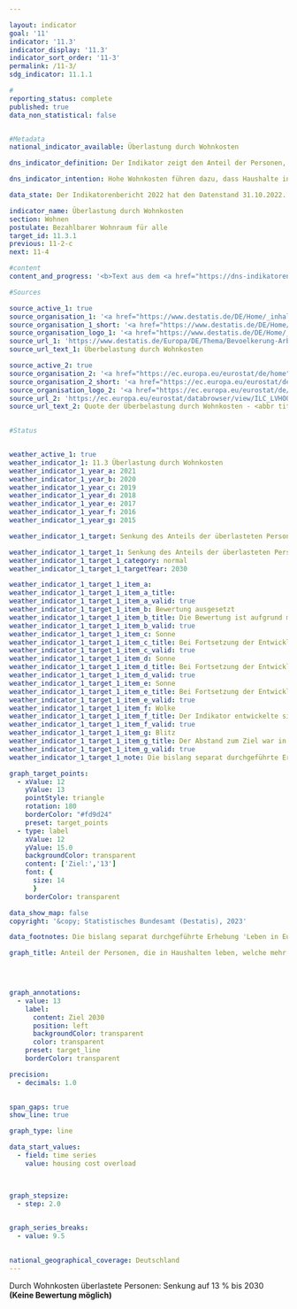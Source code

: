 ```yaml
---

layout: indicator    
goal: '11'    
indicator: '11.3'    
indicator_display: '11.3'    
indicator_sort_order: '11-3'    
permalink: /11-3/    
sdg_indicator: 11.1.1    

#
reporting_status: complete    
published: true    
data_non_statistical: false    


#Metadata    
national_indicator_available: Überlastung durch Wohnkosten    

dns_indicator_definition: Der Indikator zeigt den Anteil der Personen, die in Haushalten leben, welche mehr als 40&nbsp;% ihres verfügbaren Haushaltseinkommens für Wohnen ausgeben. Ausgaben für Wohnen sind dabei die Nettokaltmiete, Nebenkosten, Energiekosten und Ausgaben für Wasserversorgung sowie bei Wohneigentum werterhaltende Investitionen und Zinszahlungen für Kredite.    

dns_indicator_intention: Hohe Wohnkosten führen dazu, dass Haushalte in ihren übrigen Konsumentscheidungen eingeschränkt werden. Ausgaben für Wohnen von mehr als 40&nbsp;% des verfügbaren Haushaltseinkommens werden als Überlastung angesehen. Der Anteil der Personen, die in Haushalten leben, die mehr als 40&nbsp;% ihres verfügbaren Haushaltseinkommens für Wohnen ausgeben, soll deshalb bis zum Jahr 2030&nbsp;auf 13&nbsp;% gesenkt werden.    

data_state: Der Indikatorenbericht 2022 hat den Datenstand 31.10.2022. Die Daten auf dieser Plattform werden regelmäßig aktualisiert, sodass online aktuellere Daten verfügbar sein können als im <a href="https://dns-indikatoren.de/facts_publications/">Indikatorenbericht 2022</a> veröffentlicht.    

indicator_name: Überlastung durch Wohnkosten    
section: Wohnen    
postulate: Bezahlbarer Wohnraum für alle    
target_id: 11.3.1    
previous: 11-2-c    
next: 11-4    

#content     
content_and_progress: '<b>Text aus dem <a href="https://dns-indikatoren.de/facts_publications/">Indikatorenbericht 2022&nbsp;</a></b><br><br>Der Indikator setzt die Ausgaben für Wohnen in Relation zum verfügbaren Haushaltseinkommen. Erhält ein Haushalt Wohngeld oder vergleichbare Sozialleistungen (<abbr title="zum Beispiel" tabindex="0">z. B.</abbr> Leistungen für Unterkunft und Heizung der Grundsicherung) werden diese bei der Berechnung des Indikators berücksichtigt. Diese Sozialleistungen werden nicht dem Einkommen zugeschlagen, sondern von den Wohnkosten abgezogen, sodass die Wohnkostenbelastung von Haushalten, die auf wohnungsbezogene Sozialleistungen angewiesen sind, reduziert wird beziehungsweise gegen null geht.<br><br>Der Kauf einer selbstgenutzten Immobilie wird nicht zu den Ausgaben für Wohnen gezählt, ebenso wie weitere Ausgaben für Maßnahmen, die den Wert einer Immobilie steigern. Allerdings ist eine Abgrenzung von den werterhaltenden Ausgaben, die zu den Ausgaben für Wohnen zählen, nicht immer eindeutig möglich. Diese Schwierigkeiten in der Erfassung der exakten Wohnkosten sollten bei der Interpretation der Ergebnisse berücksichtigt werden. Auch berücksichtigt der Indikator keine zusätzlichen, mit dem Wohnort verbundenen Ausgaben. So werden beispielsweise Ausgaben für Fahrten zwischen Wohnort und Arbeitsstelle nicht berücksichtigt, obwohl die Schwelle von 40&nbsp;% möglicherweise nur aufgrund des arbeitsplatzfernen Wohnens unterschritten wird.<br><br>Durch die Festlegung des Schwellenwertes von „40&nbsp;% des verfügbaren Haushaltseinkommens“ gibt der Indikator keinen Hinweis auf die durchschnittlichen Wohnkosten. Wenn sich Cluster in der Nähe dieser Grenze ergeben, können diese im Zeitverlauf bereits durch eine geringfügige Änderung des Verhältnisses von Einkommen zu Ausgaben für Wohnen zu größeren Veränderungen des Indikators führen.<br><br>Die Daten zur Wohnkostenüberbelastung stammen aus der europaweit harmonisierten jährlichen Statistik über Einkommen und Lebensbedingungen (<abbr title="EU-Statistics on Income and Living Conditions (Statistik über Einkommen und Lebensbedingungen)" tabindex="0">EU-SILC</abbr>), die im Erhebungsjahr 2020&nbsp;aufgrund der zunehmenden Anforderungen an die Daten hinsichtlich der Aktualität und Bereitstellung tiefer regionaler Ergebnisse mit weitreichenden methodischen Änderungen in den Mikrozensus als Unterstichprobe integriert wurde. Dadurch sind die Ergebnisse ab 2020&nbsp;nicht mit denen der vorherigen Erhebungsjahre vergleichbar.<br><br>Insgesamt hat sich der Indikator bis zum Jahr 2019&nbsp;in Richtung des Zielwertes von 13&nbsp;% entwickelt: Nach einem anfänglichen Anstieg ist der Indikator zwischen 2010&nbsp;und 2019&nbsp;von 14,5&nbsp;% auf 13,9&nbsp;% gesunken. Ab dem Jahr 2020&nbsp;liegen die Werte auf einem deutlich niedrigeren Niveau als in den Vorjahren. Ein Vergleich dieser Ergebnisse mit denen vor 2020&nbsp;ist allerdings aufgrund der bereits erwähnten umfangreichen methodischen Änderungen in der Erhebung sowie deren Aufbereitung nicht möglich.<br><br>Der Indikator besitzt nur eingeschränkte Aussagekraft bezüglich der eigentlichen Wohnsituation und des verfügbaren Einkommens, denn es werden durch die Berechnungsweise auch einkommensstarke Haushalte mit hohen Ausgaben für Wohnen als überlastet angezeigt. Die Daten belegen allerdings, dass besonders die armutsgefährdete Bevölkerung, das heißt Personen, die über weniger als 60&nbsp;% des Medians der Äquivalenzeinkommen der Bevölkerung verfügen, von einer Überlastung durch Wohnkosten betroffen sind. Der Anteil der durch Wohnkosten Überlasteten lag unter den Armutsgefährdeten zwischen 2010&nbsp;(42,2&nbsp;%) und 2019&nbsp;(48,3&nbsp;%) insgesamt auf einem sehr hohen Niveau. Die Anteile bei den nicht Armutsgefährdeten waren dagegen deutlich geringer (2010: 9,4&nbsp;% und 2019: 8,0&nbsp;%). Bei beiden Personengruppen zeigt sich im Zeitverlauf die gleiche Entwicklung wie bei der Zeitreihe insgesamt.'    

#Sources    

source_active_1: true
source_organisation_1: '<a href="https://www.destatis.de/DE/Home/_inhalt.html">Statistisches Bundesamt</a>'
source_organisation_1_short: '<a href="https://www.destatis.de/DE/Home/_inhalt.html" target="_blank">Statistisches Bundesamt</a>'
source_organisation_logo_1: '<a href="https://www.destatis.de/DE/Home/_inhalt.html" target="_blank"><img src="https://dns-indikatoren.de/public/OrgImgDe/destatis.png" alt="Statistisches Bundesamt" title=" Klicken Sie hier um zur Homepage der Organisation Statistisches Bundesamt zu gelangen." style="height:60px; width:148px; border: transparent"/></a>'
source_url_1: 'https://www.destatis.de/Europa/DE/Thema/Bevoelkerung-Arbeit-Soziales/Soziales-Lebensbedingungen/Wohnkosten.html'
source_url_text_1: Überbelastung durch Wohnkosten

source_active_2: true
source_organisation_2: '<a href="https://ec.europa.eu/eurostat/de/home">Eurostat</a>'
source_organisation_2_short: '<a href="https://ec.europa.eu/eurostat/de/home" target="_blank">Eurostat</a>'
source_organisation_logo_2: '<a href="https://ec.europa.eu/eurostat/de/home" target="_blank"><img src="https://dns-indikatoren.de/public/OrgImgDe/eurostat.png" alt="Eurostat" title=" Klicken Sie hier um zur Homepage der Organisation Eurostat zu gelangen." style="height:60px; width:148px; border: transparent"/></a>'
source_url_2: 'https://ec.europa.eu/eurostat/databrowser/view/ILC_LVHO07A/default/table?lang=de&category=livcon.ilc.ilc_lv.ilc_lvho.ilc_lvho_hc'
source_url_text_2: Quote der Überbelastung durch Wohnkosten - <abbr title="European Statistical Office (Statistisches Amt der Europäischen Union)" tabindex="0">Eurostat</abbr>-Tabelle [ilc_lvho07a ]
    

#Status    


weather_active_1: true
weather_indicator_1: 11.3 Überlastung durch Wohnkosten
weather_indicator_1_year_a: 2021
weather_indicator_1_year_b: 2020
weather_indicator_1_year_c: 2019
weather_indicator_1_year_d: 2018
weather_indicator_1_year_e: 2017
weather_indicator_1_year_f: 2016
weather_indicator_1_year_g: 2015

weather_indicator_1_target: Senkung des Anteils der überlasteten Personen an der Bevölkerung auf 13&nbsp;% bis 2030

weather_indicator_1_target_1: Senkung des Anteils der überlasteten Personen an der Bevölkerung auf 13&nbsp;% bis 2030
weather_indicator_1_target_1_category: normal
weather_indicator_1_target_1_targetYear: 2030

weather_indicator_1_target_1_item_a: 
weather_indicator_1_target_1_item_a_title: 
weather_indicator_1_target_1_item_a_valid: true
weather_indicator_1_target_1_item_b: Bewertung ausgesetzt
weather_indicator_1_target_1_item_b_title: Die Bewertung ist aufgrund mangelnder Vergleichbarkeit mit den Vorjahren nicht möglich.
weather_indicator_1_target_1_item_b_valid: true
weather_indicator_1_target_1_item_c: Sonne
weather_indicator_1_target_1_item_c_title: Bei Fortsetzung der Entwicklung aus 2019 wäre der Zielwert erreicht oder um weniger als 5&nbsp;% der Differenz zwischen Zielwert und dem Wert aus 2019 verfehlt worden.
weather_indicator_1_target_1_item_c_valid: true
weather_indicator_1_target_1_item_d: Sonne
weather_indicator_1_target_1_item_d_title: Bei Fortsetzung der Entwicklung aus 2018 wäre der Zielwert erreicht oder um weniger als 5&nbsp;% der Differenz zwischen Zielwert und dem Wert aus 2018 verfehlt worden.
weather_indicator_1_target_1_item_d_valid: true
weather_indicator_1_target_1_item_e: Sonne
weather_indicator_1_target_1_item_e_title: Bei Fortsetzung der Entwicklung aus 2017 wäre der Zielwert erreicht oder um weniger als 5&nbsp;% der Differenz zwischen Zielwert und dem Wert aus 2017 verfehlt worden.
weather_indicator_1_target_1_item_e_valid: true
weather_indicator_1_target_1_item_f: Wolke
weather_indicator_1_target_1_item_f_title: Der Indikator entwickelte sich in 2016 zwar in die gewünschte Richtung auf das Ziel zu, bei Fortsetzung der Entwicklung wäre das Ziel im Zieljahr aber um mehr als 20 % der Differenz zwischen Zielwert und dem Wert aus 2016 verfehlt worden.
weather_indicator_1_target_1_item_f_valid: true
weather_indicator_1_target_1_item_g: Blitz
weather_indicator_1_target_1_item_g_title: Der Abstand zum Ziel war in 2015 konstant hoch oder hat sich vergrößert. Der Indikator entwickelte sich also nicht in die gewünschte Richtung.
weather_indicator_1_target_1_item_g_valid: true
weather_indicator_1_target_1_note: Die bislang separat durchgeführte Erhebung 'Leben in Europa' (<abbr title="EU-Statistics on Income and Living Conditions (Statistik über Einkommen und Lebensbedingungen)" tabindex="0">EU-SILC</abbr>) wurde 2020&nbsp;in den Mikrozensus als Unterstichprobe integriert. Durch den Wechsel von einer freiwilligen zu einer in Teilen auskunftspflichtigen Befragung verbunden mit einer neuen Stichprobenzusammensetzung ist ein Vergleich der Daten des Erhebungsjahres 2020&nbsp;mit den Vorjahren und die Berechnung der Wettersymbole nicht möglich (Zeitreihenbruch).    

graph_target_points:
  - xValue: 12
    yValue: 13
    pointStyle: triangle
    rotation: 180
    borderColor: "#fd9d24"
    preset: target_points
  - type: label
    xValue: 12
    yValue: 15.0
    backgroundColor: transparent
    content: ['Ziel:','13']
    font: {
      size: 14
      }
    borderColor: transparent    

data_show_map: false    
copyright: '&copy; Statistisches Bundesamt (Destatis), 2023'    

data_footnotes: Die bislang separat durchgeführte Erhebung 'Leben in Europa' (<abbr title="EU-Statistics on Income and Living Conditions (Statistik über Einkommen und Lebensbedingungen)" tabindex="0">EU-SILC</abbr>) wurde 2020&nbsp;in den Mikrozensus als Unterstichprobe integriert. Durch den Wechsel von einer freiwilligen zu einer in Teilen auskunftspflichtigen Befragung verbunden mit einer neuen Stichprobenzusammensetzung ist ein Vergleich der Daten des Erhebungsjahres 2020&nbsp;mit den Vorjahren nicht möglich (Zeitreihenbruch).<br>• 2021&nbsp;vorläufige Daten.    

graph_title: Anteil der Personen, die in Haushalten leben, welche mehr als 40 % ihres verfügbaren Einkommens für Wohnen ausgeben    

    


graph_annotations:
  - value: 13
    label:
      content: Ziel 2030
      position: left
      backgroundColor: transparent
      color: transparent
    preset: target_line
    borderColor: transparent    

precision: 
  - decimals: 1.0
        

span_gaps: true    
show_line: true    

graph_type: line    

data_start_values: 
  - field: time series
    value: housing cost overload    

    

graph_stepsize: 
  - step: 2.0
        

graph_series_breaks: 
  - value: 9.5
                

national_geographical_coverage: Deutschland        
---
```



<div>
  <div class="my-header">
    <label class="default">Durch Wohnkosten überlastete Personen: Senkung auf 13&nbsp;% bis 2030
    </label>
  </div>
</div>
<div class="my-header-note">
  <label class="default"><b>(Keine Bewertung möglich)
  </b></label>
</div>